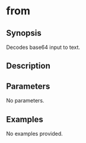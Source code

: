 # from

## Synopsis

Decodes base64 input to text.

## Description



## Parameters
No parameters.
## Examples
No examples provided.
